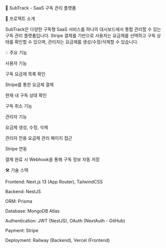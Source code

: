 📘 SubTrack - SaaS 구독 관리 플랫폼

📌 프로젝트 소개

SubTrack은 다양한 구독형 SaaS 서비스를 하나의 대시보드에서 통합 관리할 수 있는 구독 관리 플랫폼입니다. Stripe 결제를 기반으로 사용자는 요금제를 선택하고 구독 상태를 확인할 수 있으며, 관리자는 요금제를 생성/수정/삭제할 수 있습니다.

💡 주요 기능

사용자 기능

구독 요금제 목록 확인

Stripe를 통한 요금제 결제

현재 내 구독 상태 확인

구독 취소 기능

관리자 기능

요금제 생성, 수정, 삭제

관리자 전용 요금제 관리 페이지 접근

Stripe 연동

결제 완료 시 Webhook을 통해 구독 정보 자동 저장

🛠 기술 스택

Frontend: Next.js 13 (App Router), TailwindCSS

Backend: NestJS

ORM: Prisma

Database: MongoDB Atlas

Authentication: JWT (NestJS), OAuth (NextAuth - GitHub)

Payment: Stripe

Deployment: Railway (Backend), Vercel (Frontend)
